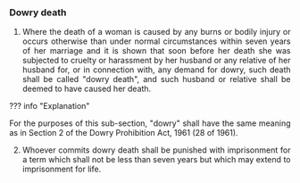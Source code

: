 ### Dowry death
<div style="text-align: justify">

1. Where the death of a woman is caused by any burns or bodily injury or occurs otherwise than under normal circumstances within seven years of her marriage and it is shown that soon before her death she was subjected to cruelty or harassment by her husband or any relative of her husband for, or in connection with, any demand for dowry, such death shall be called "dowry death", and such husband or relative shall be deemed to have caused her death.

</div>

??? info "Explanation"
    <div style="text-align: justify"> For the purposes of this sub-section, "dowry" shall have the same meaning as in Section 2 of the Dowry Prohibition Act, 1961 (28 of 1961).

<div style="text-align: justify">

2. Whoever commits dowry death shall be punished with imprisonment for a term which shall not be less than seven years but which may extend to imprisonment for life.

</div>
